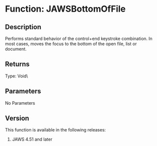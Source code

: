 # Function: JAWSBottomOfFile

## Description

Performs standard behavior of the control+end keystroke combination. In
most cases, moves the focus to the bottom of the open file, list or
document.

## Returns

Type: Void\

## Parameters

No Parameters

## Version

This function is available in the following releases:

1.  JAWS 4.51 and later

